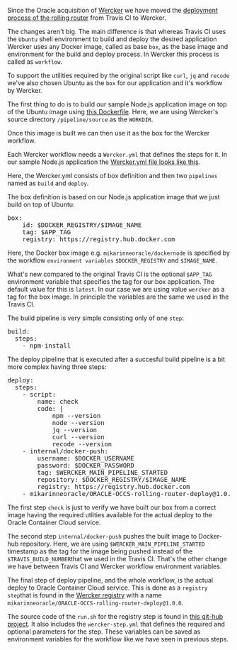 Since the Oracle acquisition of <a href="http://www.wercker.com/">Wercker</a> we have moved the 
<a href="https://gist.github.com/mikarinneoracle/5f1e513f2a856a3be86c31c3f0dcabe2#rolling-deployments">deployment process
of the rolling router</a> from Travis CI to Wercker.

The changes aren't big. The main difference is that whereas Travis CI uses the `Ubuntu` shell environment to build and deploy 
the desired application Wercker uses any Docker image, called as base `box`, as the base image and environment for the build and deploy process. In Wercker this process is called as `workflow`. 

To support the utilities required by the original script like `curl`, `jq` and `recode` we've also chosen Ubuntu as the `box` for our application and it's workflow by Wercker.

The first thing to do is to build our sample Node.js application image on top of the Ubuntu image using 
<a href="https://github.com/mikarinneoracle/dockernode-app/blob/master/Dockerfile">this Dockerfile</a>.
Here, we are using Wercker's source directory `/pipeline/source` as the `WORKDIR`.

Once this image is built we can then use it as the box for the Wercker workflow.

Each Wercker workflow needs a `Wercker.yml` that defines the steps for it. In our sample Node.js application the <a href="https://github.com/oracle/docker-images/blob/master/ContainerCloud/images/rolling-router-sticky-sessions/wercker.yml">Wercker.yml file looks like this<a>.

Here, the Wercker.yml consists of box definition and then two `pipelines` named as `build` and `deploy`.

The box definition is based on our Node.js application image that we just build on top of Ubuntu:

<pre>
box:
    id: $DOCKER_REGISTRY/$IMAGE_NAME
    tag: $APP_TAG
    registry: https://registry.hub.docker.com
</pre>

Here, the Docker box image e.g. `mikarinneoracle/dockernode` is specified by the workflow `environment variables` `$DOCKER_REGISTRY` and `$IMAGE_NAME`.

What's new compared to the original Travis CI is the optional `$APP_TAG` environment variable that specifies the tag for our box application. The default value for this is `latest`. In our case we are using value `wercker` as a tag for the box image. In principle the variables are the same we used in the Travis CI.

The build pipeline is very simple consisting only of one `step`:

<pre>
build:
  steps:
    - npm-install
</pre>

The deploy pipeline that is executed after a succesful build pipeline is a bit more complex having three steps:

<pre>
deploy:
  steps:
    - script:
        name: check
        code: |
            npm --version
            node --version
            jq --version
            curl --version
            recode --version
    - internal/docker-push:
        username: $DOCKER_USERNAME
        password: $DOCKER_PASSWORD
        tag: $WERCKER_MAIN_PIPELINE_STARTED
        repository: $DOCKER_REGISTRY/$IMAGE_NAME
        registry: https://registry.hub.docker.com
    - mikarinneoracle/ORACLE-OCCS-rolling-router-deploy@1.0.0
</pre>

The first step `check` is just to verify we have built our box from a correct image having the required utlities available for the actual deploy to the Oracle Container Cloud service.

The second step `internal/docker-push` pushes the built image to Docker-hub repository. Here, we are using `$WERCKER_MAIN_PIPELINE_STARTED` timestamp as the tag for the image being pushed instead of the `$TRAVIS_BUILD_NUMBER`that we used in the Travis CI. That's the other change we have between Travis CI and Wercker workflow environment variables.

The final step of deploy pipeline, and the whole workflow, is the actual deploy to Oracle Container Cloud service.
This is done as a `registry step`that is found in the <a href="https://app.wercker.com/search/steps/oracle">Wercker registry</a> with a name `mikarinneoracle/ORACLE-OCCS-rolling-router-deploy@1.0.0`.

The source code of the `run.sh` for the registry step is found in <a href="https://github.com/mikarinneoracle/ORACLE-OCCS-rolling-router-deploy">this git-hub project</a>. It also includes the `wercker-step.yml` that defines the required and optional parameters for the step. These variables can be saved as environment variables for the workflow like we have seen in previous steps.







